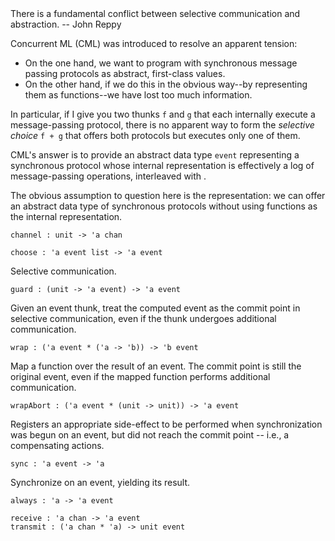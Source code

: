 <quote>
There is a fundamental conflict between selective communication and
abstraction. -- John Reppy
</quote>

<!-- more -->

Concurrent ML (CML) was introduced to resolve an apparent tension:  

- On the one hand, we want to program with synchronous message passing
protocols as abstract, first-class values.
- On the other hand, if we do this in the obvious way--by representing
them as functions--we have lost too much information.

In particular, if I give you two thunks `f` and `g` that
each internally execute a message-passing protocol, there is no
apparent way to form the *selective choice* `f + g` that offers both
protocols but executes only one of them.

CML's answer is to provide an abstract data type `event` representing
a synchronous protocol whose internal representation is effectively a
log of message-passing operations, interleaved with .

The obvious assumption to question here is the representation: we can
offer an abstract data type of synchronous protocols without using
functions as the internal representation.  




    channel : unit -> 'a chan

    choose : 'a event list -> 'a event

Selective communication.

    guard : (unit -> 'a event) -> 'a event

Given an event thunk, treat the computed event as the commit point in
selective communication, even if the thunk undergoes additional
communication.  

    wrap : ('a event * ('a -> 'b)) -> 'b event

Map a function over the result of an event.  The commit point is still
the original event, even if the mapped function performs additional
communication.

    wrapAbort : ('a event * (unit -> unit)) -> 'a event

Registers an appropriate side-effect to be performed when
synchronization was begun on an event, but did not reach the commit
point -- i.e., a compensating actions.

    sync : 'a event -> 'a

Synchronize on an event, yielding its result.

    always : 'a -> 'a event

    receive : 'a chan -> 'a event
    transmit : ('a chan * 'a) -> unit event
